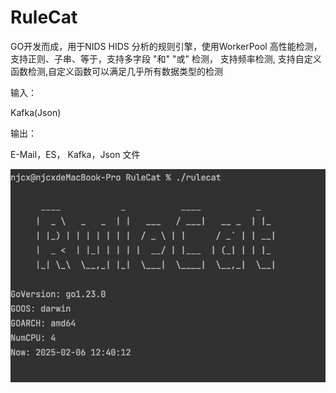 # RuleCat


GO开发而成，用于NIDS HIDS 分析的规则引擎，使用WorkerPool 高性能检测，支持正则、子串、等于，支持多字段 "和" "或" 检测， 支持频率检测,
支持自定义函数检测,自定义函数可以满足几乎所有数据类型的检测



输入：

Kafka(Json)


输出： 

E-Mail，ES， Kafka，Json 文件



![示例](img.png)



